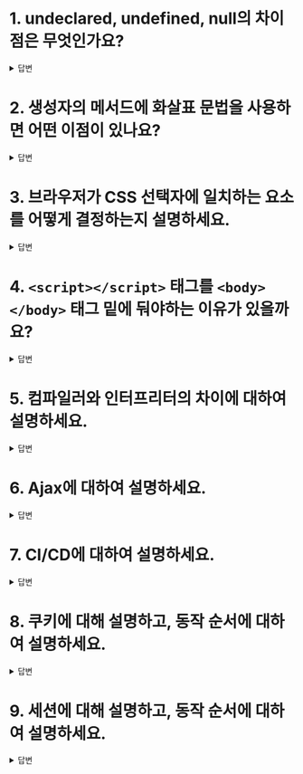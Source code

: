 # 1. undeclared, undefined, null의 차이점은 무엇인가요?

<details>
  <summary>답변</summary>

undeclared는 var, let, const를 이용하여 생성되지 않은 식별자에 값을 할당할 때 발생합니다. strict mode에서는 reference error를 발생시킵니다.

undefined는 변수 선언은 했지만 값이 할당되지 않았을 때를 이야기합니다.

null은 명시적으로 변수에 null값을 생성했을 때를 이야기합니다. 명시적으로 값이 할당 되었다는 점에서 undefined와 차이가 있습니다.

</details>

# 2. 생성자의 메서드에 화살표 문법을 사용하면 어떤 이점이 있나요?

<details>
  <summary>답변</summary>

일반 함수의 경우 this가 변할 수 있기 때문에 this 바인딩에 대하여 고려해야 할 경우가 발생할 수 있습니다. 그러나 화살표 함수를 사용하면 함수 생성 시에 this가 설정되고 그 이후에는 동일하게 컨텍스트를 유지하기 때문에 따로 바인딩 해 줄 필요가 없습니다.

</details>

# 3. 브라우저가 CSS 선택자에 일치하는 요소를 어떻게 결정하는지 설명하세요.

<details>
  <summary>답변</summary>

브라우저는 css 선택자를 오른쪽에서 왼쪽으로 읽어 매치합니다. 예를들어 `p span` 이라는 선택자가 있을 때 브라우저는 모든 span 요소를 찾고 이 요소의 루트까지 쫓아 올라가 p 요소가 있는지 확인합니다. p를 찾은 경우에는 일치하는 요소를 찾았다고 판단하여 매칭을 중지합니다. 선택자 체인이 짧을수록 일치 여부를 빠르게 찾을 수 있습니다.

</details>

# 4. `<script></script>` 태그를 `<body></body>` 태그 밑에 둬야하는 이유가 있을까요?

<details>
  <summary>답변</summary>
브라우저는 렌더링 시 script 태그를 만나면 DOM 생성을 일시적으로 중단하고 제어권을 자바스크립트 엔진에게 넘깁니다. script 태그가 body 태그보다 위에 있는 경우 script 태그 내에 아직 생성되지 않은 DOM요소를 찾는 작업을 하게 된다면 오류를 발생시킬 수 있습니다. 이러한 문제를 해결하기 위해 script 태그에 async나 defer 속성을 추가할 수 있지만 이 속성은 외부 자바스크립트 파일을 로드할 때에만 사용할 수 있습니다. 따라서 script 태그를 body 태그 아래에 두는 것이 좋습니다.
</details>

# 5. 컴파일러와 인터프리터의 차이에 대하여 설명하세요.

<details>
  <summary>답변</summary>

- 컴파일러는 프로그램 전체를 스캔하여 이를 모두 기계어로 번역한다. 전체를 스캔하기 때문에 초기 스캔 시간이 길지만 한번 실행 파일을 만들어두고 계속해서 사용할 수 있어 실행 시간이 빠르다는 장점이 있다. 그리고 실행 시간 전에 오류를 발견할 수 있다. 다만 오브젝트 코드를 만드는 작업이 필요하고 또 이 코드를 통해서 실행파일을 만드는 링킹 작업이 필요하기 때문에 인터프리터에 비해 메모리를 더 사용하게 된다.

- 인터프리터는 프로그램을 한 줄 씩 읽어 번역한다. 그렇기 때문에 실행 파일을 만들어두고 실행시키는 컴파일러에 비해 실행 시간은 느리지만 오브젝트 코드를 만들지 않고 링킹 작업을 수행하지 않기 때문에 컴파일러에 비해 메모리를 덜 사용하게 된다. 그리고 한 줄 씩 읽어 번역하기 때문에 실행을 시키고 난 후에야 오류를 발견할 수 있다는 단점이 있다.
</details>

# 6. Ajax에 대하여 설명하세요.

<details>
  <summary>답변</summary>

Ajax는 자바스크립트를 이용하여 클라이언트가 서버에게 비동기적으로 데이터를 요청하고 서버로부터 데이터를 수신하여 웹 페이지를 동적으로 갱신할 수 있는 방식입니다. Http 비동기 통신을 위한 프로퍼티와 메소드를 제공하는 XMLhttpRequest 객체를 기반으로 동작합니다.

이전에는 서버로부터 완전한 html파일을 받아오는 방식으로 웹 페이지를 렌더링했다면 ajax가 등장함에 따라 페이지 전체를 갱신할 필요 없이 필요한 부분만 갱신할 수 있게 되었습니다.

클라이언트와 서버 간 비동기 통신이 이루어지기 때문에 서버에 요청을 한 후에 블로킹되지 않는다는 장점이 있습니다.

</details>

# 7. CI/CD에 대하여 설명하세요.

<details>
  <summary>답변</summary>

CI/CD는 애플리케이션 개발 단계를 자동화하여 고객들에게 보다 빠른 주기로 애플리케이션을 제공하는 방법입니다.

CI는 개발자를 위한 프로세스인 지속적인 통합을 의미합니다. 새로운 코드 변경 사항이 있을 때 정기적으로 빌드 및 테스트를 거쳐 공유 리포지토리에 통합될 수 있도록 합니다. 그렇기 때문에 여러 개발자가 동시에 코드를 변경할 경우 생길 수 있는 충돌 문제를 해결할 수 있습니다.

CD는 지속적인 서비스 제공, 지속적인 배포를 의미합니다. 지속적인 서비스 제공은 애플리케이션에 적용한 변경 사항이 버그가 없는지 테스트를 하고 자동으로 리포지토리에 업로드 될 수 있도록 하는 것을 의미합니다. 지속적인 배포는 애플리케이션의 변경 사항을 리포지토리에서 프로덕션 환경까지 자동으로 릴리즈 하는 것을 의미합니다.

</details>

# 8. 쿠키에 대해 설명하고, 동작 순서에 대하여 설명하세요.

<details>
  <summary>답변</summary>

쿠키는 서버가 클라이언트의 PC에 저장하는 클라이언트에 대한 상태 정보입니다.

클라이언트가 서버에 페이지 요청을 보내면 서버는 응답과 함께 쿠키를 돌려줍니다. 그러면 쿠키가 클라이언트의 pc에 저장되고 클라이언트는 다음에 서버 요청을 보낼 때 쿠키를 함께 전송하게 됩니다. 같은 사이트를 재방문했을 때 pc에 이미 쿠키가 존재하면 클라이언트는 서버에 요청을 보낼 때 쿠키를 함께 전송합니다.

</details>

# 9. 세션에 대해 설명하고, 동작 순서에 대하여 설명하세요.

<details>
  <summary>답변</summary>

http 세션이라고 하는 것은 클라이언트가 웹 서버에 연결되는 시점부터 웹 브라우저가 닫힘에 따라 서버와의 http 통신이 종료될 때 까지의 기간입니다.

세션에 대한 정보를 서버에 저장해놓고 클라이언트에게 고유의 세션 id를 부여하여 서버가 클라이언트를 식별할 수 있도록 하는 방식입니다.

클라이언트가 웹 사이트에 접속하여 요청을 보낼 때, 쿠키에 세션 id가 존재하는지 확인합니다. 그리고 세션 id가 존재하지 않는다면 서버는 세션 id를 생성하고 쿠키에 담아 클라이언트에게 전송합니다. 그 이후에 클라이언트는 서버에 요청을 보낼 때 세션 id를 포함하여 요청을 보내게 됩니다. 세션이 유지되는 동안 서버는 이 세션 id를 통해 클라이언트의 상태 정보를 유지하며 적절하게 응답합니다.

</details>
